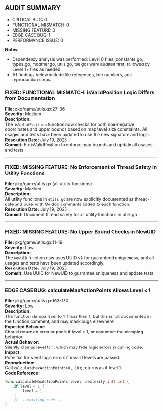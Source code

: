 ## AUDIT SUMMARY

- CRITICAL BUG: 0
- FUNCTIONAL MISMATCH: 0
- MISSING FEATURE: 0
- EDGE CASE BUG: 1
- PERFORMANCE ISSUE: 0

**Notes:**  
- Dependency analysis was performed: Level 0 files (constants.go, types.go, modifier.go, utils.go, tile.go) were audited first, followed by Level 1+ files as needed.
- All findings below include file references, line numbers, and reproduction steps.

### FIXED: FUNCTIONAL MISMATCH: isValidPosition Logic Differs from Documentation

**File:** pkg/game/utils.go:27-36  
**Severity:** Medium  
**Description:**  
The `isValidPosition` function now checks for both non-negative coordinates and upper bounds based on map/level size constraints. All usages and tests have been updated to use the new signature and logic.  
**Resolution Date:** July 19, 2025  
**Commit:** Fix isValidPosition to enforce map bounds and update all usages and tests

---

### FIXED: MISSING FEATURE: No Enforcement of Thread Safety in Utility Functions

**File:** pkg/game/utils.go (all utility functions)  
**Severity:** Medium  
**Description:**  
All utility functions in `utils.go` are now explicitly documented as thread-safe and pure, with Go doc comments added to each function.  
**Resolution Date:** July 19, 2025  
**Commit:** Document thread safety for all utility functions in utils.go

---

### FIXED: MISSING FEATURE: No Upper Bound Checks in NewUID

**File:** pkg/game/utils.go:11-19  
**Severity:** Low  
**Description:**  
The `NewUID` function now uses UUID v4 for guaranteed uniqueness, and all usages and tests have been updated accordingly.  
**Resolution Date:** July 19, 2025  
**Commit:** Use UUID for NewUID to guarantee uniqueness and update tests

---

### EDGE CASE BUG: calculateMaxActionPoints Allows Level < 1

**File:** pkg/game/utils.go:163-180  
**Severity:** Low  
**Description:**  
The function clamps level to 1 if less than 1, but this is not documented in the function comment, and may mask bugs elsewhere.  
**Expected Behavior:**  
Should return an error or panic if level < 1, or document the clamping behavior.  
**Actual Behavior:**  
Silently clamps level to 1, which may hide logic errors in calling code.  
**Impact:**  
Potential for silent logic errors if invalid levels are passed.  
**Reproduction:**  
Call `calculateMaxActionPoints(0, 10)`; returns as if level 1.  
**Code Reference:**
```go
func calculateMaxActionPoints(level, dexterity int) int {
	if level < 1 {
		level = 1
	}
	// ...existing code...
}
```

